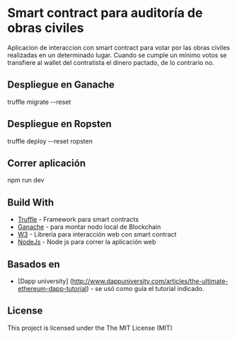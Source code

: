 # Smart contract para auditoría de obras civiles
Aplicacion de interaccion con smart contract para votar por las obras civiles realizadas en un determinado lugar. 
Cuando se cumple un mínimo votos se transfiere al wallet del contratista el dinero pactado, de lo contrario no.

## Despliegue en Ganache

truffle migrate --reset

## Despliegue en Ropsten

truffle deploy --reset ropsten

## Correr aplicación

npm run dev

## Build With

* [Truffle](https://www.trufflesuite.com/) - Framework para smart contracts
* [Ganache](https://www.trufflesuite.com/ganache) - para montar nodo local de Blockchain
* [W3](https://github.com/ethereum/wiki/wiki/JavaScript-API#web3js-api-reference) - Librería para interacción web con smart contract
* [NodeJs](https://nodejs.org/es/) - Node js para correr la aplicación web

## Basados en

* [Dapp university] (http://www.dappuniversity.com/articles/the-ultimate-ethereum-dapp-tutorial) - se usó como guía el tutorial indicado.

## License

This project is licensed under the The MIT License (MIT)

